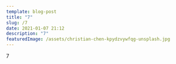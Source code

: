 ```yaml
---
template: blog-post
title: "7"
slug: /7
date: 2021-01-07 21:12
description: "7"
featuredImage: /assets/christian-chen-kpydzvywfqg-unsplash.jpg
---
```

7